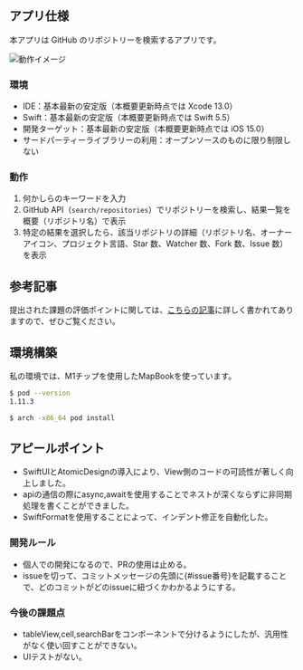 ## アプリ仕様

本アプリは GitHub のリポジトリーを検索するアプリです。

![動作イメージ](README_Images/app.gif)

### 環境

- IDE：基本最新の安定版（本概要更新時点では Xcode 13.0）
- Swift：基本最新の安定版（本概要更新時点では Swift 5.5）
- 開発ターゲット：基本最新の安定版（本概要更新時点では iOS 15.0）
- サードパーティーライブラリーの利用：オープンソースのものに限り制限しない

### 動作

1. 何かしらのキーワードを入力
2. GitHub API（`search/repositories`）でリポジトリーを検索し、結果一覧を概要（リポジトリ名）で表示
3. 特定の結果を選択したら、該当リポジトリの詳細（リポジトリ名、オーナーアイコン、プロジェクト言語、Star 数、Watcher 数、Fork 数、Issue 数）を表示

## 参考記事

提出された課題の評価ポイントに関しては、[こちらの記事](https://qiita.com/lovee/items/d76c68341ec3e7beb611)に詳しく書かれてありますので、ぜひご覧ください。

## 環境構築
私の環境では、M1チップを使用したMapBookを使っています。

```bash
$ pod --version
1.11.3

$ arch -x86_64 pod install
```

## アピールポイント
- SwiftUIとAtomicDesignの導入により、View側のコードの可読性が著しく向上しました。
- apiの通信の際にasync,awaitを使用することでネストが深くならずに非同期処理を書くことができました。
- SwiftFormatを使用することによって、インデント修正を自動化した。

### 開発ルール
- 個人での開発になるので、PRの使用は止める。
- issueを切って、コミットメッセージの先頭に{#issue番号}を記載することで、どのコミットがどのissueに紐づくかわかるようにする。

### 今後の課題点
- tableView,cell,searchBarをコンポーネントで分けるようにしたが、汎用性がなく使い回すことができない。
- UIテストがない。
